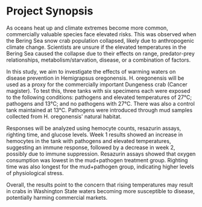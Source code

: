 # Project Synopsis

As oceans heat up and climate extremes become more common, commercially valuable species face elevated risks. This was observed when the Bering Sea snow crab population collapsed, likely due to anthropogenic climate change. Scientists are unsure if the elevated temperatures in the Bering Sea caused the collapse due to their effects on range, predator-prey relationships, metabolism/starvation, disease, or a combination of factors.

In this study, we aim to investigate the effects of warming waters on disease prevention in Hemigrapsus oregonensis. H. oregonensis will be used as a proxy for the commercially important Dungeness crab (Cancer magister). To test this, three tanks with six specimens each were exposed to the following conditions: pathogens and elevated temperatures of 27°C; pathogens and 13°C; and no pathogens with 27°C. There was also a control tank maintained at 13°C. Pathogens were introduced through mud samples collected from H. oregonensis' natural habitat.

Responses will be analyzed using hemocyte counts, resazurin assays, righting time, and glucose levels. Week 1 results showed an increase in hemocytes in the tank with pathogens and elevated temperatures, suggesting an immune response, followed by a decrease in week 2, possibly due to immune suppression. Resazurin assays showed that oxygen consumption was lowest in the mud+pathogen treatment group. Righting time was also longest for the mud+pathogen group, indicating higher levels of physiological stress.

Overall, the results point to the concern that rising temperatures may result in crabs in Washington State waters becoming more susceptible to disease, potentially harming commercial markets.

